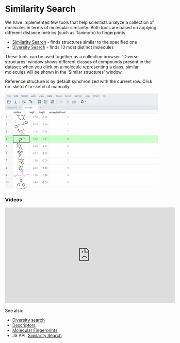 <!-- TITLE: Similarity Search -->
<!-- SUBTITLE: -->

# Similarity Search

We have implemented few tools that help scientists analyze a collection of molecules in 
terms of molecular similarity. Both tools are based on applying different distance metrics 
(such as Tanimoto) to fingerprints.

* [Similarity Search](similarity-search.md) - finds structures similar to the specified one 
* [Diversity Search](diversity-search.md) - finds 10 most distinct molecules

These tools can be used together as a collection browser. 'Diverse structures' window shows different classes
of compounds present in the dataset; when you click on a molecule representing a class, similar
molecules will be shown in the 'Similar structures' window.

Reference structure is by default synchronized with the current row. Click on 'sketch' to
sketch it manually. 

![Similarity search](../../uploads/gifs/similarity-search.gif "Similarity search")

### Videos

<iframe width="560" height="315" src="https://www.youtube.com/embed/wCdzD64plEo" frameborder="0" allow="accelerometer; autoplay; encrypted-media; gyroscope; picture-in-picture" allowfullscreen></iframe>

See also:

* [Diversity search](diversity-search.md)
* [Descriptors](descriptors.md)
* [Molecular Fingerprints](fingerprints.md)
* JS API: [Similarity Search](https://public.datagrok.ai/js/samples/domains/chem/similarity-search)
